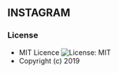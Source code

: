 ## INSTAGRAM



### License

- MIT Licence ![License: MIT](https://img.me.io/badge/License-MIT-green.svg)
- Copyright (c) 2019